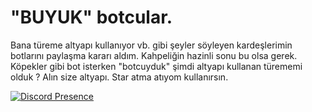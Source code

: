 # "BUYUK" botcular. 

Bana türeme altyapı kullanıyor vb. gibi şeyler söyleyen kardeşlerimin botlarını paylaşma kararı aldım. Kahpeliğin hazinli sonu bu olsa gerek. Köpekler gibi bot isterken "botcuyduk" şimdi altyapı kullanan türememi olduk ? Alın size altyapı. Star atma atıyom kullanırsın. 

[![Discord Presence](https://lanyard-profile-readme.vercel.app/api/482541644944506880)](https://discord.com/users/482541644944506880)
